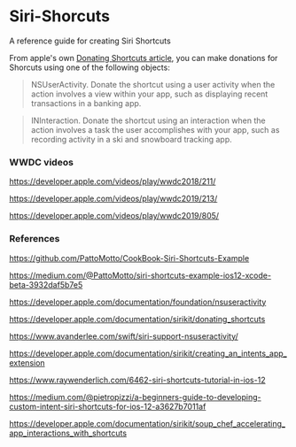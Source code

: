 # Siri-Shorcuts
A reference  guide for creating Siri Shortcuts

From apple's own [Donating Shortcuts article][link1], you can make donations for Shorcuts using one of the following objects: 

> NSUserActivity. Donate the shortcut using a user activity when the action involves a view within your app, such as displaying recent transactions in a banking app.

> INInteraction. Donate the shortcut using an interaction when the action involves a task the user accomplishes with your app, such as recording activity in a ski and snowboard tracking app.

### WWDC videos
https://developer.apple.com/videos/play/wwdc2018/211/

https://developer.apple.com/videos/play/wwdc2019/213/

https://developer.apple.com/videos/play/wwdc2019/805/

### References
https://github.com/PattoMotto/CookBook-Siri-Shortcuts-Example

https://medium.com/@PattoMotto/siri-shortcuts-example-ios12-xcode-beta-3932daf5b7e5

https://developer.apple.com/documentation/foundation/nsuseractivity

https://developer.apple.com/documentation/sirikit/donating_shortcuts

https://www.avanderlee.com/swift/siri-support-nsuseractivity/

https://developer.apple.com/documentation/sirikit/creating_an_intents_app_extension

https://www.raywenderlich.com/6462-siri-shortcuts-tutorial-in-ios-12

https://medium.com/@pietropizzi/a-beginners-guide-to-developing-custom-intent-siri-shortcuts-for-ios-12-a3627b7011af

https://developer.apple.com/documentation/sirikit/soup_chef_accelerating_app_interactions_with_shortcuts


[link1]: <https://developer.apple.com/documentation/sirikit/donating_shortcuts>
